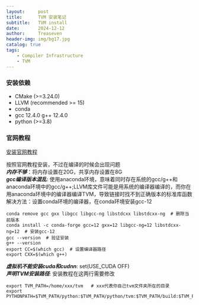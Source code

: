 ```yaml
---
layout:     post
title:      TVM 安装笔记
subtitle:   TVM install
date:       2024-12-12
author:     Treaseven
header-img: img/bg17.jpg
catalog: true
tags:
    - Compiler Infrastructure
    - TVM
---
```


### 安装依赖
* CMake (>=3.24.0)
* LLVM (recommended >= 15)
* conda 
* gcc 12.4.0 g++ 12.4.0
* python (>=3.8)

### 官网教程
[安装官网教程](https://tvm.apache.org/docs/install/from_source.html)

按照官网教程安装，不过在编译的时候会出现问题<br>
***内存不够***：将内存设置在20G，共享内存设置在8G<br>
***gcc编译版本混乱***: 使用anaconda环境，意味着同时存在系统的gcc/g++和anaconda环境中的gcc/g++;LLVM库文件可能是用系统的编译器编译的，而你在用anaconda环境中的编译器编译TVM，导致链接时找不到正确版本的标准库函数<br>
解决方法：设置conda环境的编译器，在conda环境安装gcc-12
```
conda remove gcc gxx libgcc libgcc-ng libstdcxx libstdcxx-ng  # 删除当前版本
conda install -c conda-forge gcc=12 gxx=12 libgcc-ng=12 libstdcxx-ng=12  # 安装gcc-12
gcc --version  # 验证安装
g++ --version
export CC=$(which gcc)  # 设置编译器路径
export CXX=$(which g++)
```
***虚拟机不能安装cuda和cudnn***: set(USE_CUDA OFF)<br>
***声明TVM安装路径***: 安装教程在这两行需要修改
```
export TVM_PATH=/home/xxx/tvm   # xxx代表你自己tvm文件夹所在的目录
export PYTHONPATH=$TVM_PATH/python:$TVM_PATH/python/tvm:$TVM_PATH/build:$TVM_PATH/python/tvm/runtime:${PYTHONPATH}
```
